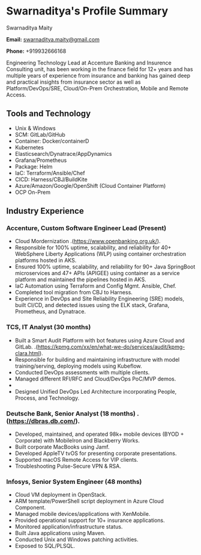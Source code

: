 # Swarnaditya's Profile Summary

Swarnaditya Maity

**Email:** swarnaditya.maity@gmail.com

**Phone:** +919932666168

Engineering Technology Lead at Accenture Banking and Insurence Consulting unit, has been working in the finance field for 12+ years and has multiple years of experience from insurance and banking has gained deep and practical insights from insurance sector as well as Platform/DevOps/SRE, Cloud/On-Prem Orchestration, Mobile and Remote Access. 


## Tools and Technology

- Unix & Windows
- SCM: GitLab/GitHub
- Container: Docker/containerD
- Kubernetes
- Elasticsearch/Dynatrace/AppDynamics
- Grafana/Prometheus
- Package: Helm
- IaC: Terraform/Ansible/Chef
- CICD: Harness/CBJ/BuildKite
- Azure/Amazon/Google/OpenShift (Cloud Container Platform)
- OCP On-Prem

## Industry Experience

### Accenture, Custom Software Engineer Lead (Present)

- Cloud Mordernization .(https://www.openbanking.org.uk/).
- Responsible for 100% uptime, scalability, and reliability for 40+ WebSphere Liberty Applications (WLP) using container orchestration platforms hosted in AKS.
- Ensured 100% uptime, scalability, and reliability for 90+ Java SpringBoot microservices and 47+ APIs (APIGEE) using container as a service platform and maintained the pipelines hosted in AKS.
- IaC Automation using Terraform and Config Mgmt. Ansible, Chef.
- Completed tool migration from CBJ to Harness.
- Experience in DevOps and Site Reliability Engineering (SRE) models, built CI/CD, and detected issues using the ELK stack, Grafana, Prometheus, and Dynatrace.

### TCS, IT Analyst (30 months)

- Built a Smart Audit Platform with bot features using Azure Cloud and GitLab. .(https://kpmg.com/xx/en/what-we-do/services/audit/kpmg-clara.html).
- Responsible for building and maintaining infrastructure with model training/serving, deploying models using Kubeflow.
- Conducted DevOps assessments with multiple clients.
- Managed different RFI/RFC and Cloud/DevOps PoC/MVP demos.
- 
- Designed Unified DevOps Led Architecture incorporating People, Process, and Technology.

### Deutsche Bank, Senior Analyst (18 months) .(https://dbras.db.com/).

- Developed, maintained, and operated 98k+ mobile devices (BYOD + Corporate) with MobileIron and Blackberry Works.
- Built corporate MacBooks using Jamf.
- Developed AppleTV tvOS for presenting corporate presentations.
- Supported macOS Remote Access for VIP clients.
- Troubleshooting Pulse-Secure VPN & RSA.

### Infosys, Senior System Engineer (48 months)

- Cloud VM deployment in OpenStack. 
- ARM template/PowerShell script deployment in Azure Cloud Component.
- Managed mobile devices/applications with XenMobile.
- Provided operational support for 10+ insurance applications.
- Monitored application/infrastructure status.
- Built Java applications using Maven.
- Conducted Unix and Windows patching activities.
- Exposed to SQL/PLSQL.
